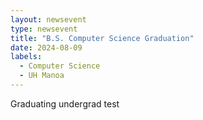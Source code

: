 ```yaml
---
layout: newsevent
type: newsevent
title: "B.S. Computer Science Graduation"
date: 2024-08-09
labels:
  - Computer Science
  - UH Manoa
---
```



Graduating undergrad test
